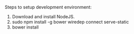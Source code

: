 Steps to setup development environment:

1. Download and install NodeJS.
2. sudo npm install -g bower wiredep connect serve-static
3. bower install